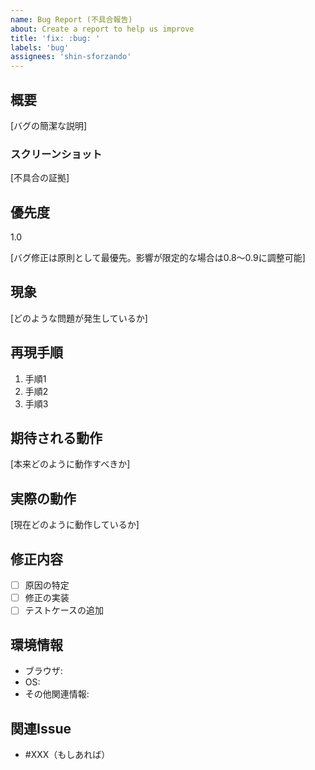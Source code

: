 ```yaml
---
name: Bug Report (不具合報告)
about: Create a report to help us improve
title: 'fix: :bug: '
labels: 'bug'
assignees: 'shin-sforzando'
---
```


## 概要

[バグの簡潔な説明]

### スクリーンショット

[不具合の証拠]

## 優先度

1.0

[バグ修正は原則として最優先。影響が限定的な場合は0.8〜0.9に調整可能]

## 現象

[どのような問題が発生しているか]

## 再現手順

1. 手順1
2. 手順2
3. 手順3

## 期待される動作

[本来どのように動作すべきか]

## 実際の動作

[現在どのように動作しているか]

## 修正内容

- [ ] 原因の特定
- [ ] 修正の実装
- [ ] テストケースの追加

## 環境情報

- ブラウザ:
- OS:
- その他関連情報:

## 関連Issue

- #XXX（もしあれば）
